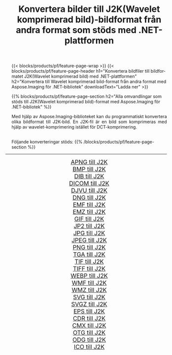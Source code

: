 ﻿---
title: Konvertera bilder till J2K(Wavelet komprimerad bild)-bildformat från andra format som stöds med .NET-plattformen 
weight: 3920
url: /sv/net/conversion/to/j2k/ 
lang: sv
langdirlevel: 2
locales: zh-hans,ja,it,ru,de,es,fr,nl,id,lt,pl,pt,vi,tr,ko,zh-hant,ar,hi,th,sv,cs,uk,he
description: Med Aspose.Imaging för .NET-bibliotek är det lätt att konvertera till J2K(Wavelet komprimerad bild) från andra bildformat som stöds
---

{{< blocks/products/pf/feature-page-wrap >}}
{{< blocks/products/pf/feature-page-header h1="Konvertera bildfiler till bildformatet J2K(Wavelet komprimerad bild) med .NET-plattformen" h2="Konvertera till Wavelet komprimerad bild-format från andra format med Aspose.Imaging för .NET-bibliotek" downloadText="Ladda ner" >}}


{{% blocks/products/pf/feature-page-section  h2="Alla omvandlingar som stöds till J2K(Wavelet komprimerad bild)-format med Aspose.Imaging för .NET-bibliotek" %}}
<p align=justify>Med hjälp av Aspose.Imaging-biblioteket kan du programmatiskt konvertera olika bildformat till J2K-bild. En J2K-fil är en bild som komprimeras med hjälp av wavelet-komprimering istället för DCT-komprimering.</p>
<br/>
Följande konverteringar stöds:
{{% /blocks/products/pf/feature-page-section %}}
<div class="container-fluid productfamilypage bg-gray">
    <div class="convertypes bg-gray agp-content section">
        <div class="container">
		<hr style="margin-left:-20px;"/>
		<div class="row other-converters" style="gap: 10px;font-size: 19px;text-align:center;">
		    <div class='col-md-2 other-converter remove-lp remove-rp'><a href="/imaging/sv/net/conversion/apng-to-j2k/" style="padding:15px;">APNG till J2K</a></div>
<div class='col-md-2 other-converter remove-lp remove-rp'><a href="/imaging/sv/net/conversion/bmp-to-j2k/" style="padding:15px;">BMP till J2K</a></div>
<div class='col-md-2 other-converter remove-lp remove-rp'><a href="/imaging/sv/net/conversion/dib-to-j2k/" style="padding:15px;">DIB till J2K</a></div>
<div class='col-md-2 other-converter remove-lp remove-rp'><a href="/imaging/sv/net/conversion/dicom-to-j2k/" style="padding:15px;">DICOM till J2K</a></div>
<div class='col-md-2 other-converter remove-lp remove-rp'><a href="/imaging/sv/net/conversion/djvu-to-j2k/" style="padding:15px;">DJVU till J2K</a></div>
<div class='col-md-2 other-converter remove-lp remove-rp'><a href="/imaging/sv/net/conversion/dng-to-j2k/" style="padding:15px;">DNG till J2K</a></div>
<div class='col-md-2 other-converter remove-lp remove-rp'><a href="/imaging/sv/net/conversion/emf-to-j2k/" style="padding:15px;">EMF till J2K</a></div>
<div class='col-md-2 other-converter remove-lp remove-rp'><a href="/imaging/sv/net/conversion/emz-to-j2k/" style="padding:15px;">EMZ till J2K</a></div>
<div class='col-md-2 other-converter remove-lp remove-rp'><a href="/imaging/sv/net/conversion/gif-to-j2k/" style="padding:15px;">GIF till J2K</a></div>
<div class='col-md-2 other-converter remove-lp remove-rp'><a href="/imaging/sv/net/conversion/jp2-to-j2k/" style="padding:15px;">JP2 till J2K</a></div>
<div class='col-md-2 other-converter remove-lp remove-rp'><a href="/imaging/sv/net/conversion/jpg-to-j2k/" style="padding:15px;">JPG till J2K</a></div>
<div class='col-md-2 other-converter remove-lp remove-rp'><a href="/imaging/sv/net/conversion/jpeg-to-j2k/" style="padding:15px;">JPEG till J2K</a></div>
<div class='col-md-2 other-converter remove-lp remove-rp'><a href="/imaging/sv/net/conversion/png-to-j2k/" style="padding:15px;">PNG till J2K</a></div>
<div class='col-md-2 other-converter remove-lp remove-rp'><a href="/imaging/sv/net/conversion/tga-to-j2k/" style="padding:15px;">TGA till J2K</a></div>
<div class='col-md-2 other-converter remove-lp remove-rp'><a href="/imaging/sv/net/conversion/tif-to-j2k/" style="padding:15px;">TIF till J2K</a></div>
<div class='col-md-2 other-converter remove-lp remove-rp'><a href="/imaging/sv/net/conversion/tiff-to-j2k/" style="padding:15px;">TIFF till J2K</a></div>
<div class='col-md-2 other-converter remove-lp remove-rp'><a href="/imaging/sv/net/conversion/webp-to-j2k/" style="padding:15px;">WEBP till J2K</a></div>
<div class='col-md-2 other-converter remove-lp remove-rp'><a href="/imaging/sv/net/conversion/wmf-to-j2k/" style="padding:15px;">WMF till J2K</a></div>
<div class='col-md-2 other-converter remove-lp remove-rp'><a href="/imaging/sv/net/conversion/wmz-to-j2k/" style="padding:15px;">WMZ till J2K</a></div>
<div class='col-md-2 other-converter remove-lp remove-rp'><a href="/imaging/sv/net/conversion/svg-to-j2k/" style="padding:15px;">SVG till J2K</a></div>
<div class='col-md-2 other-converter remove-lp remove-rp'><a href="/imaging/sv/net/conversion/svgz-to-j2k/" style="padding:15px;">SVGZ till J2K</a></div>
<div class='col-md-2 other-converter remove-lp remove-rp'><a href="/imaging/sv/net/conversion/eps-to-j2k/" style="padding:15px;">EPS till J2K</a></div>
<div class='col-md-2 other-converter remove-lp remove-rp'><a href="/imaging/sv/net/conversion/cdr-to-j2k/" style="padding:15px;">CDR till J2K</a></div>
<div class='col-md-2 other-converter remove-lp remove-rp'><a href="/imaging/sv/net/conversion/cmx-to-j2k/" style="padding:15px;">CMX till J2K</a></div>
<div class='col-md-2 other-converter remove-lp remove-rp'><a href="/imaging/sv/net/conversion/otg-to-j2k/" style="padding:15px;">OTG till J2K</a></div>
<div class='col-md-2 other-converter remove-lp remove-rp'><a href="/imaging/sv/net/conversion/odg-to-j2k/" style="padding:15px;">ODG till J2K</a></div>
<div class='col-md-2 other-converter remove-lp remove-rp'><a href="/imaging/sv/net/conversion/ico-to-j2k/" style="padding:15px;">ICO till J2K</a></div>
                </div>
        </div>
    </div>
</div>
<br/>

